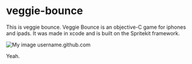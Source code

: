 # veggie-bounce

This is veggie bounce. Veggie Bounce is an objective-C game for iphones and ipads. It was made in xcode and is built on the Spritekit framework. 

![My image](https://github.com/JimTheMan/veggie-bounce/Veg-Bounce/raw-artwork/screenshots/vb-screenshot-gameover.png)
username.github.com

Yeah.

